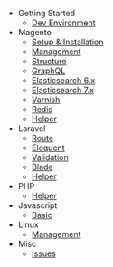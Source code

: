 - Getting Started
    - [Dev Environment](welcome)
- Magento
    - [Setup & Installation](magento)
    - [Management](magento/management)
    - [Structure](magento/structure)
    - [GraphQL](magento/graphql)
    - [Elasticsearch 6.x](magento/elasticsearch)
    - [Elasticsearch 7.x](magento/elasticsearch7)
    - [Varnish](magento/varnish)
    - [Redis](magento/redis)
    - [Helper](magento/helper)
- Laravel
    - [Route](/laravel/route)
    - [Eloquent](/laravel/eloquent)
    - [Validation](/laravel/validation)
    - [Blade](/laravel/blade)
    - [Helper](/laravel/helper)
- PHP
    - [Helper](/php/helper)
- Javascript
    - [Basic](/javascript)
- Linux
    - [Management](linux)
- Misc
    - [Issues](issues)
  